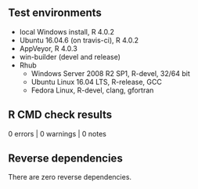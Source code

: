 ## Test environments

* local Windows install, R 4.0.2
* Ubuntu 16.04.6 (on travis-ci), R 4.0.2
* AppVeyor, R 4.0.3
* win-builder (devel and release)
* Rhub
    + Windows Server 2008 R2 SP1, R-devel, 32/64 bit
    + Ubuntu Linux 16.04 LTS, R-release, GCC
    + Fedora Linux, R-devel, clang, gfortran
    
## R CMD check results

0 errors | 0 warnings | 0 notes


## Reverse dependencies

There are zero reverse dependencies. 
